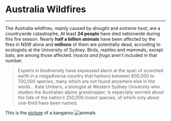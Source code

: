 # Australia Wildfires
***
The Australia wildfires, mainly caused by _drought_ and _extreme heat_, are a countrywide catastrophe, At least **24 people** have died nationwide during this fire season. Nearly **half a billion animals** have been affected by the fires in NSW alone and **millions** of them are potentially dead, according to ecologists at the University of Sydney. Birds, reptiles and mammals, except bats, are among those affected. _Insects and frogs_ aren't included in that number.
> Experts in biodiversity have expressed alarm at the span of scorched earth in a megadiverse country that harbors between 600,000 to 700,000 species, many which are not found anywhere else in the world... Kate Umbers, a biologist at Western Sydney University who studies the Australian alpine grasshopper, is especially worried about the fate of the nation’s 250,000 insect species, of which only about one-third have been named.

This is the [picture](https://s.abcnews.com/images/International/twip-01-kangaroo-fires-ps-200102_hpMain_1_16x9_992.jpg) of a kangaroo
![animals](https://s.abcnews.com/images/International/twip-01-kangaroo-fires-ps-200102_hpMain_1_16x9_992.jpg)
